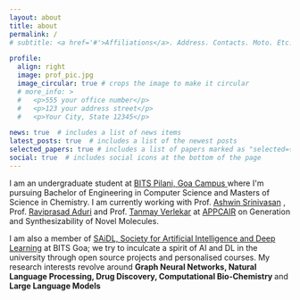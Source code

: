 ```yaml
---
layout: about
title: about
permalink: /
# subtitle: <a href='#'>Affiliations</a>. Address. Contacts. Moto. Etc.

profile:
  align: right
  image: prof_pic.jpg
  image_circular: true # crops the image to make it circular
  # more_info: >
  #   <p>555 your office number</p>
  #   <p>123 your address street</p>
  #   <p>Your City, State 12345</p>

news: true  # includes a list of news items
latest_posts: true  # includes a list of the newest posts
selected_papers: true # includes a list of papers marked as "selected={true}"
social: true  # includes social icons at the bottom of the page
---
```


I am an undergraduate student at 
<a href="https://www.bits-pilani.ac.in/goa/" target="_blank">BITS Pilani, Goa Campus
</a> where I'm pursuing Bachelor of Engineering in Computer Science and Masters of Science in Chemistry. I am currently working with Prof. <a href="https://www.bits-pilani.ac.in/goa/ashwin/profile" target="_blank">Ashwin Srinivasan</a>
  , Prof. <a href="https://www.bits-pilani.ac.in/goa/raviprasad-aduri" target="_blank">Raviprasad Aduri</a> and Prof. <a href="https://www.bits-pilani.ac.in/goa/tanmay-tulsidas-verlekar/">Tanmay Verlekar</a> at 
  <a href="https://www.bits-pilani.ac.in/appcair/" target="_blank">APPCAIR</a> on Generation and Synthesizability of Novel Molecules.

I am also a member of <a href="https://www.saidl.in/home" target="_blank">SAiDL, Society for Artificial Intelligence and Deep Learning</a> at BITS Goa; we try to inculcate a spirit of AI and DL in the university through open source projects and personalised courses. 
My research interests revolve around <b>Graph Neural Networks, Natural Language Processing, Drug Discovery, Computational Bio-Chemistry </b> and <b> Large Language Models </b>

<!-- Shreyas V, A BITS Pilani student, merges Chemistry and Computer Science to advance Natural Language Processing and AI-aided Drug Discovery. His impactful work with the Deepchem toolkit and unique research on interpreting spoken mathematical equations underscore his innovative spirit. Currently, Shreyas is working on Computational Bio-Chemistry and Large Language Models -->
